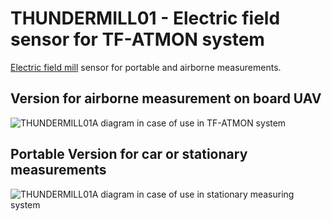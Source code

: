 # THUNDERMILL01 - Electric field sensor for TF-ATMON system

[Electric field mill](https://en.wikipedia.org/wiki/Field_mill) sensor for portable and airborne measurements.

## Version for airborne measurement on board UAV

![THUNDERMILL01A diagram in case of use in TF-ATMON system](/doc/src/img/TF-ATMON-THUNDERMILL.svg)


## Portable Version for car or stationary measurements

![THUNDERMILL01A diagram in case of use in stationary measuring system](/doc/src/img/THUNDERMILL01_stationary.png)
